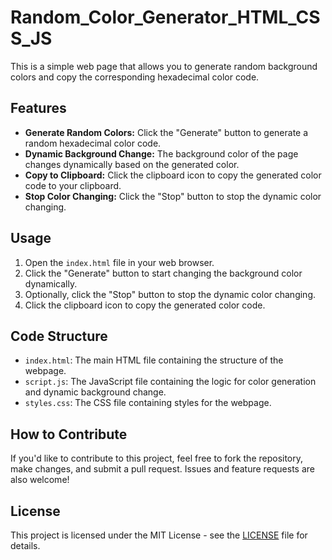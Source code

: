 # Random_Color_Generator_HTML_CSS_JS

This is a simple web page that allows you to generate random background colors and copy the corresponding hexadecimal color code.

## Features

- **Generate Random Colors:** Click the "Generate" button to generate a random hexadecimal color code.
- **Dynamic Background Change:** The background color of the page changes dynamically based on the generated color.
- **Copy to Clipboard:** Click the clipboard icon to copy the generated color code to your clipboard.
- **Stop Color Changing:** Click the "Stop" button to stop the dynamic color changing.

## Usage

1. Open the `index.html` file in your web browser.
2. Click the "Generate" button to start changing the background color dynamically.
3. Optionally, click the "Stop" button to stop the dynamic color changing.
4. Click the clipboard icon to copy the generated color code.

## Code Structure

- `index.html`: The main HTML file containing the structure of the webpage.
- `script.js`: The JavaScript file containing the logic for color generation and dynamic background change.
- `styles.css`: The CSS file containing styles for the webpage.

## How to Contribute

If you'd like to contribute to this project, feel free to fork the repository, make changes, and submit a pull request. Issues and feature requests are also welcome!

## License

This project is licensed under the MIT License - see the [LICENSE](LICENSE) file for details.
